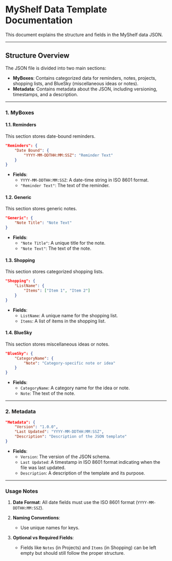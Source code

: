 
# MyShelf Data Template Documentation

This document explains the structure and fields in the MyShelf data JSON.

---

## **Structure Overview**

The JSON file is divided into two main sections:

- **MyBoxes**: Contains categorized data for reminders, notes, projects, shopping lists, and BlueSky (miscellaneous ideas or notes).
- **Metadata**: Contains metadata about the JSON, including versioning, timestamps, and a description.

---

### **1. MyBoxes**

#### **1.1. Reminders**
This section stores date-bound reminders.

```json
"Reminders": {
    "Date Bound": {
        "YYYY-MM-DDTHH:MM:SSZ": "Reminder Text"
    }
}
```

- **Fields**:
  - `YYYY-MM-DDTHH:MM:SSZ`: A date-time string in ISO 8601 format.
  - `"Reminder Text"`: The text of the reminder.

#### **1.2. Generic**
This section stores generic notes.

```json
"Generic": {
    "Note Title": "Note Text"
}
```

- **Fields**:
  - `"Note Title"`: A unique title for the note.
  - `"Note Text"`: The text of the note.

#### **1.3. Shopping**
This section stores categorized shopping lists.

```json
"Shopping": {
    "ListName": {
        "Items": ["Item 1", "Item 2"]
    }
}
```

- **Fields**:
  - `ListName`: A unique name for the shopping list.
  - `Items`: A list of items in the shopping list.

#### **1.4. BlueSky**
This section stores miscellaneous ideas or notes.

```json
"BlueSky": {
    "CategoryName": {
        "Note": "Category-specific note or idea"
    }
}
```

- **Fields**:
  - `CategoryName`: A category name for the idea or note.
  - `Note`: The text of the note.

---

### **2. Metadata**

```json
"Metadata": {
    "Version": "1.0.0",
    "Last Updated": "YYYY-MM-DDTHH:MM:SSZ",
    "Description": "Description of the JSON template"
}
```

- **Fields**:
  - `Version`: The version of the JSON schema.
  - `Last Updated`: A timestamp in ISO 8601 format indicating when the file was last updated.
  - `Description`: A description of the template and its purpose.

---

### **Usage Notes**

1. **Date Format**:
   All date fields must use the ISO 8601 format (`YYYY-MM-DDTHH:MM:SSZ`).

2. **Naming Conventions**:
   - Use unique names for keys.
   
3. **Optional vs Required Fields**:
   - Fields like `Notes` (in Projects) and `Items` (in Shopping) can be left empty but should still follow the proper structure.

